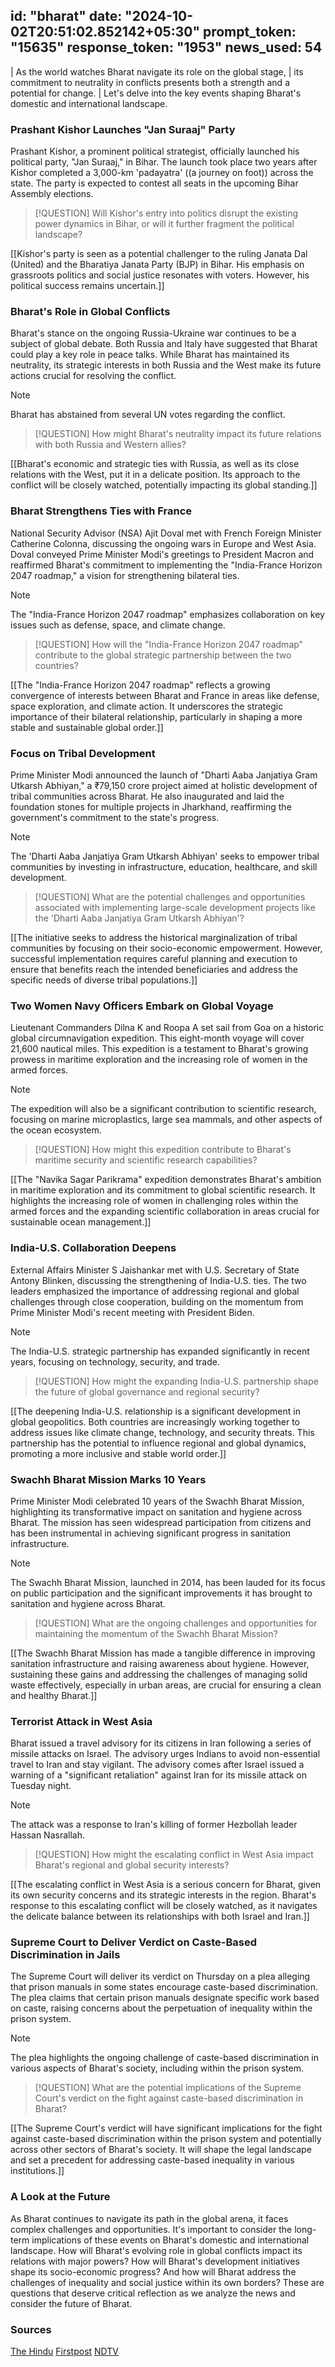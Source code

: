 
id: "bharat"
date: "2024-10-02T20:51:02.852142+05:30"
prompt_token: "15635"
response_token: "1953"
news_used: 54
------
|  As the world watches Bharat navigate its role on the global stage,
|  its commitment to neutrality in conflicts presents both a strength and a potential for change.
|  Let's delve into the key events shaping Bharat's domestic and international landscape.

### Prashant Kishor Launches "Jan Suraaj" Party 

Prashant Kishor, a prominent political strategist, officially launched his political party, "Jan Suraaj," in Bihar. The launch took place two years after Kishor completed a 3,000-km 'padayatra' ((a journey on foot)) across the state. The party is expected to contest all seats in the upcoming Bihar Assembly elections.

> [!QUESTION]
> Will Kishor's entry into politics disrupt the existing power dynamics in Bihar, or will it further fragment the political landscape?

[[Kishor's party is seen as a potential challenger to the ruling Janata Dal (United) and the Bharatiya Janata Party (BJP) in Bihar. His emphasis on grassroots politics and social justice resonates with voters. However, his political success remains uncertain.]]

### Bharat's Role in Global Conflicts 

Bharat's stance on the ongoing Russia-Ukraine war continues to be a subject of global debate. Both Russia and Italy have suggested that Bharat could play a key role in peace talks. While Bharat has maintained its neutrality, its strategic interests in both Russia and the West make its future actions crucial for resolving the conflict.

> [!NOTE]
> Bharat has abstained from several UN votes regarding the conflict.

> [!QUESTION]
> How might Bharat's neutrality impact its future relations with both Russia and Western allies?

[[Bharat's economic and strategic ties with Russia, as well as its close relations with the West, put it in a delicate position. Its approach to the conflict will be closely watched, potentially impacting its global standing.]]

###  Bharat Strengthens Ties with France 

National Security Advisor (NSA) Ajit Doval met with French Foreign Minister Catherine Colonna, discussing the ongoing wars in Europe and West Asia. Doval conveyed Prime Minister Modi's greetings to President Macron and reaffirmed Bharat's commitment to implementing the "India-France Horizon 2047 roadmap," a vision for strengthening bilateral ties.

> [!NOTE]
>  The "India-France Horizon 2047 roadmap"  emphasizes collaboration on key issues such as defense, space, and climate change.

> [!QUESTION]
>  How will the "India-France Horizon 2047 roadmap" contribute to the global strategic partnership between the two countries?

[[The "India-France Horizon 2047 roadmap" reflects a growing convergence of interests between Bharat and France in areas like defense, space exploration, and climate action. It underscores the strategic importance of their bilateral relationship, particularly in shaping a more stable and sustainable global order.]]

###  Focus on Tribal Development

Prime Minister Modi announced the launch of "Dharti Aaba Janjatiya Gram Utkarsh Abhiyan," a ₹79,150 crore project aimed at holistic development of tribal communities across Bharat. He also inaugurated and laid the foundation stones for multiple projects in Jharkhand, reaffirming the government's commitment to the state's progress.

> [!NOTE]
> The 'Dharti Aaba Janjatiya Gram Utkarsh Abhiyan' seeks to empower tribal communities by investing in infrastructure, education, healthcare, and skill development.

> [!QUESTION]
>  What are the potential challenges and opportunities associated with implementing large-scale development projects like the 'Dharti Aaba Janjatiya Gram Utkarsh Abhiyan'?

[[The initiative seeks to address the historical marginalization of tribal communities by focusing on their socio-economic empowerment. However, successful implementation requires careful planning and execution to ensure that benefits reach the intended beneficiaries and address the specific needs of diverse tribal populations.]]

###  Two Women Navy Officers Embark on Global Voyage

Lieutenant Commanders Dilna K and Roopa A set sail from Goa on a historic global circumnavigation expedition. This eight-month voyage will cover 21,600 nautical miles. This expedition is a testament to Bharat's growing prowess in maritime exploration and the increasing role of women in the armed forces.

> [!NOTE]
>  The expedition will also be a significant contribution to scientific research, focusing on marine microplastics, large sea mammals, and other aspects of the ocean ecosystem.

> [!QUESTION]
>  How might this expedition contribute to Bharat's maritime security and scientific research capabilities?

[[The "Navika Sagar Parikrama" expedition demonstrates Bharat's ambition in maritime exploration and its commitment to global scientific research. It highlights the increasing role of women in challenging roles within the armed forces and the expanding scientific collaboration in areas crucial for sustainable ocean management.]]

###  India-U.S. Collaboration Deepens 

External Affairs Minister S Jaishankar met with U.S. Secretary of State Antony Blinken, discussing the strengthening of India-U.S. ties. The two leaders emphasized the importance of addressing regional and global challenges through close cooperation, building on the momentum from Prime Minister Modi's recent meeting with President Biden.

> [!NOTE]
>   The India-U.S. strategic partnership has expanded significantly in recent years, focusing on technology, security, and trade. 

> [!QUESTION]
>  How might the expanding India-U.S. partnership shape the future of global governance and regional security?

[[The deepening India-U.S. relationship is a significant development in global geopolitics. Both countries are increasingly working together to address issues like climate change, technology, and security threats. This partnership has the potential to influence regional and global dynamics, promoting a more inclusive and stable world order.]]

###  Swachh Bharat Mission Marks 10 Years

Prime Minister Modi celebrated 10 years of the Swachh Bharat Mission, highlighting its transformative impact on sanitation and hygiene across Bharat. The mission has seen widespread participation from citizens and has been instrumental in achieving significant progress in sanitation infrastructure.

> [!NOTE]
> The Swachh Bharat Mission, launched in 2014, has been lauded for its focus on public participation and the significant improvements it has brought to sanitation and hygiene across Bharat.

> [!QUESTION]
>  What are the ongoing challenges and opportunities for maintaining the momentum of the Swachh Bharat Mission?

[[The Swachh Bharat Mission has made a tangible difference in improving sanitation infrastructure and raising awareness about hygiene. However, sustaining these gains and addressing the challenges of managing solid waste effectively, especially in urban areas, are crucial for ensuring a clean and healthy Bharat.]]

###  Terrorist Attack in West Asia 

Bharat issued a travel advisory for its citizens in Iran following a series of missile attacks on Israel. The advisory urges Indians to avoid non-essential travel to Iran and stay vigilant. The advisory comes after Israel issued a warning of a "significant retaliation" against Iran for its missile attack on Tuesday night.

> [!NOTE]
> The attack was a response to Iran's killing of former Hezbollah leader Hassan Nasrallah.

> [!QUESTION]
>  How might the escalating conflict in West Asia impact Bharat's regional and global security interests?

[[The escalating conflict in West Asia is a serious concern for Bharat, given its own security concerns and its strategic interests in the region. Bharat's response to this escalating conflict will be closely watched, as it navigates the delicate balance between its relationships with both Israel and Iran.]]

###  Supreme Court to Deliver Verdict on Caste-Based Discrimination in Jails

The Supreme Court will deliver its verdict on Thursday on a plea alleging that prison manuals in some states encourage caste-based discrimination. The plea claims that certain prison manuals designate specific work based on caste, raising concerns about the perpetuation of inequality within the prison system.

> [!NOTE]
> The plea highlights the ongoing challenge of caste-based discrimination in various aspects of Bharat's society, including within the prison system.

> [!QUESTION]
>  What are the potential implications of the Supreme Court's verdict on the fight against caste-based discrimination in Bharat?

[[The Supreme Court's verdict will have significant implications for the fight against caste-based discrimination within the prison system and potentially across other sectors of Bharat's society.  It will shape the legal landscape and set a precedent for addressing caste-based inequality in various institutions.]]

###  A Look at the Future

As Bharat continues to navigate its path in the global arena, it faces complex challenges and opportunities. It's important to consider the long-term implications of these events on Bharat's domestic and international landscape. How will Bharat's evolving role in global conflicts impact its relations with major powers? How will Bharat's development initiatives shape its socio-economic progress? And how will Bharat address the challenges of inequality and social justice within its own borders? These are questions that deserve critical reflection as we analyze the news and consider the future of Bharat.

### Sources

[The Hindu](https://www.thehindu.com/)
[Firstpost](https://www.firstpost.com/)
[NDTV](https://www.ndtv.com/)
